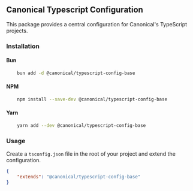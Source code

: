 ## Canonical Typescript Configuration

This package provides a central configuration for Canonical's TypeScript projects.

### Installation

#### Bun
```bash
    bun add -d @canonical/typescript-config-base
```

#### NPM
```bash
    npm install --save-dev @canonical/typescript-config-base
```

#### Yarn
```bash
    yarn add --dev @canonical/typescript-config-base
```

### Usage
Create a `tsconfig.json` file in the root of your project and extend the configuration.

```json
{
    "extends": "@canonical/typescript-config-base"
}
```

